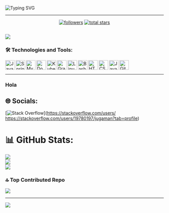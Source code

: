 <img src="https://readme-typing-svg.demolab.com?font=Fira+Code&duration=1500&pause=400&color=18F018&multiline=true&repeat=false&width=1300&height=1250&lines=%24+ssh+jugaman%40github.com;Password%3A;Authenticated+successfully.+++++++++++++++++++++++++;+;%3D%3D%3D%3D%3D%3D%3D%3D%3D%3D%3D%3D%3D%3D%3D%3D%3D%3D%3D%3D%3D%3D%3D%3D%3D%3D%3D%3D%3D%3D%3D%3D%3D%3D%3D%3D%3D%3D%3D%3D%3D%3D%3D%3D%3D%3D%3D%3D%3D%3D%3D%3D%3D%3D%3D%3D%3D;Successfully+connected+with+Jugaman's+GitHub+profile!+%F0%9F%8C%9F;%3D%3D%3D%3D%3D%3D%3D%3D%3D%3D%3D%3D%3D%3D%3D%3D%3D%3D%3D%3D%3D%3D%3D%3D%3D%3D%3D%3D%3D%3D%3D%3D%3D%3D%3D%3D%3D%3D%3D%3D%3D%3D%3D%3D%3D%3D%3D%3D%3D%3D%3D%3D%3D%3D%3D%3D%3D;+;%24+whoiam;%F0%9F%91%8B+Hello+World!+I+am+Jugaman;+;%24+cat+about_me.txt;%F0%9F%9A%80+Software+craftsman+translating+ideas+into+elegant+code.+Crafting+robust+solutions+with+an+unwavering;commitment+to+performance+and+functionality.+A+staunch+advocate+of+clean+architecture+and+relentless;growth.+My+heart+beats+for+backend+technologies+and+creative+problem-solving.;+;%24+whois+Jugaman;Full+Name%3A+Juan+Gabriel+Mansilla;Location%3A+Argentina;Approach%3A+Navigate+with+purpose%2C+execute+with+precision%2C+and+let+my+commands+echo+through+the+;digital+cosmos.;+;%24+cd+projects;%F0%9F%93%82+Venturing+deeper+into+the+realms+of+innovation...;+;%24+npm+install+innovation;%F0%9F%8C%9F+Installing+innovation+module...;%E2%9A%99%EF%B8%8F+Configuring+creativity...;%E2%9C%A8+Innovation+successfully+installed!;+;%24+ls+-la;Total+276;drwxr-xr-x+++6+jugaman++developers+++160+Aug++7+15%3A00+.;drwxr-xr-x+++7+jugaman++developers+++224+Aug++7+12%3A45+..;-rw-r--r--+++++++1+jugaman++developers+++320+Aug++7+14%3A58+README.md;drwxr-xr-x+++3+jugaman++developers+++196+Aug++7+14%3A59+exotic-modules;drwxr-xr-x+++4+jugaman++developers+++128+Aug++7+15%3A00+.secret-projects;+;%24+git+commit+-m+%22Unleashing+innovation%22;%5Bmain+jugaman-projects%5D+Unleashing+innovation;-+5+files+changed%2C+120+insertions(%2B)%2C+10+deletions(-);-+create+mode+100644+Performance_Algorithms.java;-+delete+mode+13734+Legacy_Database.sql;+;%24+.%2Fdeploy.sh;Deploying+brilliance...+%F0%9F%9A%80;Optimizing+algorithms...+%F0%9F%92%A1;Scaling+impact...+%F0%9F%8F%97%EF%B8%8F" alt="Typing SVG" />

---

   <p align="center">
      <a href="https://github.com/Jugaman?tab=followers">
         <img alt="followers" title="Follow me on Github" src="https://custom-icon-badges.demolab.com/github/followers/Jugaman?color=236ad3&labelColor=1155ba&style=for-the-badge&logo=person-add&label=Follow&logoColor=white"/></a>
      <a href="https://github.com/Jugaman?tab=repositories&sort=stargazers">
         <img alt="total stars" title="Total stars on GitHub" src="https://custom-icon-badges.demolab.com/github/stars/Jugaman?color=55960c&style=for-the-badge&labelColor=488207&logo=star"/></a>
   </p>
   
[![](https://visitcount.itsvg.in/api?id=Jugaman&icon=0&color=12)](https://visitcount.itsvg.in)
---

### 🛠️ Technologies and Tools:

<img align="left" alt="Java"       width="30px" src="https://cdn.jsdelivr.net/gh/devicons/devicon/icons/java/java-original.svg"/>
<img align="left" alt="Spring"     width="30px" src="https://cdn.jsdelivr.net/gh/devicons/devicon/icons/spring/spring-original.svg" />
<img align="left" alt="MySQL"      width="30px" src="https://cdn.jsdelivr.net/gh/devicons/devicon/icons/mysql/mysql-original.svg" />
<img align="left" alt="Docker"     width="30px" src="https://cdn.jsdelivr.net/gh/devicons/devicon/icons/docker/docker-original.svg" />
<img align="left" alt="Kubernetes" width="30px" src="https://cdn.jsdelivr.net/gh/devicons/devicon/icons/kubernetes/kubernetes-plain.svg" />
<img align="left" alt="Gradle"     width="30px" src="https://cdn.jsdelivr.net/gh/devicons/devicon/icons/gradle/gradle-plain.svg" />
<img align="left" alt="Linux"      width="30px" src="https://cdn.jsdelivr.net/gh/devicons/devicon/icons/linux/linux-original.svg" />
<img align="left" alt="Bash"       width="30px" src="https://cdn.jsdelivr.net/gh/devicons/devicon/icons/bash/bash-original.svg" />       
<img align="left" alt="HTML5"      width="30px" src="https://cdn.jsdelivr.net/gh/devicons/devicon/icons/html5/html5-original-wordmark.svg" />
<img align="left" alt="CSS3"       width="30px" src="https://cdn.jsdelivr.net/gh/devicons/devicon/icons/css3/css3-original-wordmark.svg" />
<img align="left" alt="JavaScript" width="30px" src="https://cdn.jsdelivr.net/gh/devicons/devicon/icons/javascript/javascript-original.svg" />
<img              alt="Git"        width="30px" src="https://cdn.jsdelivr.net/gh/devicons/devicon/icons/git/git-original.svg" />
      

---

### Hola


## 🌐 Socials:
[![Stack Overflow](https://img.shields.io/badge/-Stackoverflow-FE7A16?logo=stack-overflow&logoColor=white)](https://stackoverflow.com/users/ https://stackoverflow.com/users/19780197/jugaman?tab=profile) 
# 📊 GitHub Stats:
![](https://github-readme-stats.vercel.app/api?username=Jugaman&theme=chartreuse-dark&hide_border=false&include_all_commits=true&count_private=true)<br/>
![](https://github-readme-streak-stats.herokuapp.com/?user=Jugaman&theme=chartreuse-dark&hide_border=false)<br/>
![](https://github-readme-stats.vercel.app/api/top-langs/?username=Jugaman&theme=chartreuse-dark&hide_border=false&include_all_commits=true&count_private=true&layout=compact)

### 🔝 Top Contributed Repo
![](https://github-contributor-stats.vercel.app/api?username=Jugaman&limit=5&theme=dark&combine_all_yearly_contributions=true)

---
[![](https://visitcount.itsvg.in/api?id=Jugaman&icon=0&color=12)](https://visitcount.itsvg.in)

<!-- Proudly created with GPRM ( https://gprm.itsvg.in ) -->
